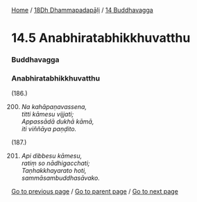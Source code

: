 
[Home](/) / [18Dh Dhammapadapāḷi](/tipitaka/18Dh.md) / [14 Buddhavagga](/tipitaka/18Dh/14.md)

# 14.5 Anabhiratabhikkhuvatthu

### Buddhavagga

### Anabhiratabhikkhuvatthu

(186.)

200. _Na kahāpaṇavassena,_  
_titti kāmesu vijjati;_  
_Appassādā dukhā kāmā,_  
_iti viññāya paṇḍito._  


(187.)

201. _Api dibbesu kāmesu,_  
_ratiṃ so nādhigacchati;_  
_Taṇhakkhayarato hoti,_  
_sammāsambuddhasāvako._  


[Go to previous page](/tipitaka/18Dh/14/14.4.md) / [Go to parent page](/tipitaka/18Dh/14.md) / [Go to next page](/tipitaka/18Dh/14/14.6.md)


